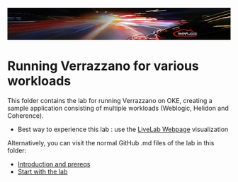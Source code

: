 ![](../../../common/images/customer.logo2.png)

# Running Verrazzano for various workloads

This folder contains the lab for running Verrazzano on OKE, creating a sample application consisting of multiple workloads (Weblogic, Helidon and Coherence).


- Best way to experience this lab : use the [LiveLab Webpage](https://oracle.github.io/cloudtestdrive/AppDev/wls/ll-verrazzano) visualization

Alternatively, you can visit the normal GitHub .md files of the lab in this folder:

- [Introduction and prereqs](verrazzanointroprereq.md)
- [Start with the lab](verrazzanolab.md)



